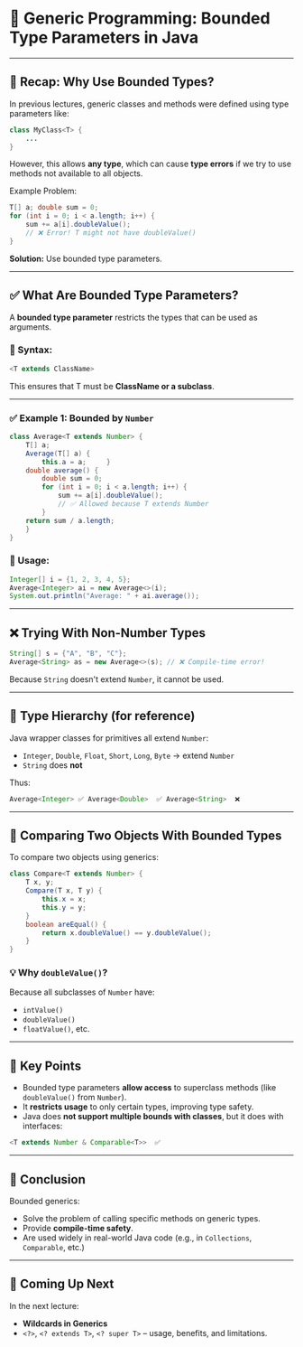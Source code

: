 # 📘 Generic Programming: Bounded Type Parameters in Java

---

## 🔹 Recap: Why Use Bounded Types?

In previous lectures, generic classes and methods were defined using type parameters like:

```java
class MyClass<T> { 
	... 
}
```

However, this allows **any type**, which can cause **type errors** if we try to use methods not available to all objects.

Example Problem:

```java
T[] a; double sum = 0; 
for (int i = 0; i < a.length; i++) {     
	sum += a[i].doubleValue(); 
	// ❌ Error! T might not have doubleValue() 
}
```

**Solution:** Use bounded type parameters.

---

## ✅ What Are Bounded Type Parameters?

A **bounded type parameter** restricts the types that can be used as arguments.

### 🔸 Syntax:

```java
<T extends ClassName>
```

This ensures that T must be **ClassName or a subclass**.

---

### ✅ Example 1: Bounded by `Number`

```java
class Average<T extends Number> {     
	T[] a;      
	Average(T[] a) {         
		this.a = a;     }      
	double average() {         
		double sum = 0;         
		for (int i = 0; i < a.length; i++) {             
			sum += a[i].doubleValue();  
			// ✅ Allowed because T extends Number         
		}         
	return sum / a.length;     
	} 
}
```

### 🧪 Usage:

```java
Integer[] i = {1, 2, 3, 4, 5}; 
Average<Integer> ai = new Average<>(i); 
System.out.println("Average: " + ai.average());
```

---

## ❌ Trying With Non-Number Types

```java
String[] s = {"A", "B", "C"}; 
Average<String> as = new Average<>(s); // ❌ Compile-time error!
```

Because `String` doesn't extend `Number`, it cannot be used.

---

## 📘 Type Hierarchy (for reference)

Java wrapper classes for primitives all extend `Number`:
- `Integer`, `Double`, `Float`, `Short`, `Long`, `Byte` → extend `Number`
- `String` does **not**

Thus:

```java
Average<Integer> ✅ Average<Double>  ✅ Average<String>  ❌
```

---

## 🔄 Comparing Two Objects With Bounded Types

To compare two objects using generics:

```java
class Compare<T extends Number> {     
	T x, y;      
	Compare(T x, T y) {        
		this.x = x;         
		this.y = y;     
	}      
	boolean areEqual() {         
		return x.doubleValue() == y.doubleValue();     
	} 
}
```

### 💡 Why `doubleValue()`?

Because all subclasses of `Number` have:

- `intValue()`
- `doubleValue()`
- `floatValue()`, etc.

---

## 🔷 Key Points

- Bounded type parameters **allow access** to superclass methods (like `doubleValue()` from `Number`).
- It **restricts usage** to only certain types, improving type safety.
- Java does **not support multiple bounds with classes**, but it does with interfaces:
```java
<T extends Number & Comparable<T>>  ✅
```

---

## 📌 Conclusion

Bounded generics:

- Solve the problem of calling specific methods on generic types.
- Provide **compile-time safety**.
- Are used widely in real-world Java code (e.g., in `Collections`, `Comparable`, etc.)

---

## 🧠 Coming Up Next

In the next lecture:

- **Wildcards in Generics**
- `<?>`, `<? extends T>`, `<? super T>` – usage, benefits, and limitations.